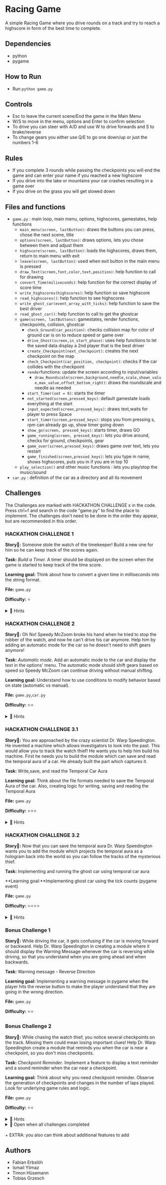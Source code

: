 # Racing Game

A simple Racing Game where you drive rounds on a track and try to reach a highscore in form of the best time to complete.

## Dependencies

+ python
+ pygame


## How to Run

+ Run `python game.py`

## Controls

+ Esc to leave the current scene/End the game in the Main Menu
+ W/S to move in the menu, options and Enter to confirm selection
+ To drive you can steer with A/D and use W to drive forwards and S to brake/reverse
+ To change gears you either use Q/E to go one down/up or just the numbers 1-6

## Rules

+ If you complete 3 rounds while passing the checkpoints you will end the game and can enter your name if you reached a new highscore
+ If you drive into the lake or mountains your car crashes resulting in a game over
+ If you drive on the grass you will get slowed down


## Files and functions

+ `game.py` : main loop, main menu, options, highscores, gamestates, help functions
  + `main_menu(screen, lastButton)`: draws the buttons you can press, chose the next scene, title
  + `options(screen, lastButton)`: draws options, lets you chose between them and adjust them
  + `highscore(screen, lastButton)`: loads the highscores, draws them, return to main menu with exit
  + `leave(screen, lastButton)`: used when exit button in the main menu is pressed
  + `draw_Text(screen,font,color,text,position)`: help function to call for drawing
  + `convert_Time(miliseconds)`: help function for the correct display of score time
  + `write_highscores(highscores)`: help function so save highscore
  + `read_highscores()`: help function to see highscores
  + `write_ghost_car(event_array_with_ticks)`: help function to save the best driver
  + `read_ghost_car()`: help function to call to get the ghostcar
  + `game(screen, lastButtons)`: gamestates, render functions, checkpoints, collision, ghostcar
    + `check_Ground(car_position)`: checks collision map for color of ground car is on to reduce speed or game over
    + `drive_Ghost(screen,in_start_phase)`: uses help functions to let the saved data display a 2nd player that is the best driver
    + `create_Checkpoint(next_checkpoint)`: creates the next checkpoint on the map
    + `check_Checkpoint(car_position, checkpoint)`: checks if the car collides with the checkpoint
    + `render`functions: update the screen according to input/variables
      + `draw_Roundscale(screen,background,needle,scale,shown_value,max_value,offset_bottom_right)`: draws the roundscale and needle as needed
    + `start_Timer(set = 0)`: starts the timer
    + `not_started(screen,pressed_keys)`: default gamestate loads everything at the start
    + `input_expected(screen,pressed_keys)`: draws text,waits for player to press Space
    + `start_timer(screen,pressed_keys)`: stops you from pressing s, rpm can already go up, show timer going down
    + `show_go(screen, pressed_keys)`: starts timer, draws GO
    + `game_running(screen, pressed_keys)`: lets you drive around, checks for ground, checkpoints, gear
    + `game_over(screen,pressed_keys)`: draws game over text, lets you restart
    + `game_finished(screen,pressed_keys)`: lets you type in name, shows highscores, puts you in if you are in top 10
  + `play_selection()` and other music functions : lets you play/stop the music/sound
+ `car.py` : definition of the car as a directory and all its movement

## Challenges

The Challenges are marked with HACKATHON CHALLENGE x in the code. Press ctrl+f and search in the code "game.py" to find the place to implement. The challenges don't need to be done in the order they appear, but are recommended in this order. <br />


### HACKATHON CHALLENGE 1

**Story🚗:** Someone stole the watch of the timekeeper! Build a new one for him so he can keep track of the scores again. <br />
  

**Task:** *Build a Timer.* A timer should be displayed on the screen when the game is started to keep track of the time score.

**Learning goal:** Think about how to convert a given time in milliseconds into the string format.

**File:** `game.py`

**Difficulty:** ⭐ <br />
<details>
  <summary>🔐 Hints</summary>
  <details>
  <summary>Hint 1</summary>
  
  - Use modulo (%) to extract the remainder when calculating milliseconds, seconds, and minutes.
  </details>

  <details>
  <summary>Hint 2</summary>
  
  - Use Python’s `str.format()` or `f-strings` to neatly format the time as MM:SS:MMM.
  </details> 
</details>  


### HACKATHON CHALLENGE 2

**Story🚗:** Oh No! Speedy McZoom broke his hand when he tried to stop the robber of the watch, and now he can't drive his car anymore. Help him by adding an automatic mode for the car so he doesn't need to shift gears anymore! <br />

**Task:** *Automatic mode.* Add an automatic mode to the car and display the text in the options' menu.  The automatic mode should shift gears based on speed so Speedy McZoom can continue driving without manual shifting.<br />
  

**Learning goal:** Understand how to use conditions to modify behavior based on state (automatic vs manual).

**File:** `game.py`,`car.py`

**Difficulty:** ⭐⭐ <br />

<details>
  <summary>🔐 Hints</summary>
  <details>
  <summary>Hint 1</summary>

  - Use a boolean variable (gearSetting) to manage the state (manual or automatic).
  </details>

  <details>
  <summary>Hint 2</summary>
  
  - Update the car’s behavior dynamically using conditional logic (if car['automatic']:).
  </details> 

  <details>
  <summary>Hint 3</summary>

  - Note the role of the function `automatic(car, set=None)` in `car.py` when generating the car object in `game.py`.  

  </details>

  <details>
  <summary>Hint 4</summary>

  - Use the speed to determine gear changes: 
    - Shift up if speed exceeds the maximum for the current gear. 
    - Shift down if speed falls below 50% of the maximum and gear > 1.
  </details> 

</details>  


### HACKATHON CHALLENGE 3.1

**Story🚗:** You are approached by the crazy scientist Dr. Warp Speedington. He invented a machine which allows investigators to look into the past. This would allow you to track the watch thief! He wants you to help him build his machine. First he needs you to build the module which can save and read the temporal aura of a car. He already built the part which captures it. <br />

**Task:** Write,save, and read the Temporal Car Aura <br />

**Learning goal:** Think about the file formats needed to save the Temporal Aura of the car. Also, creating logic for writing, saving and reading the Temporal Aura <br />

**File:** `game.py`

**Difficulty:** ⭐⭐⭐ <br />

<details>
  <summary>🔐 Hints</summary>
  <details>
  <summary>Hint 1</summary>

  - The "temporal car aura" is a way to record your actions during a game run.
  </details>

  <details>
  <summary>Hint 2</summary>

  - There are 2 parts in this Challenge. In Challenge 3.1.1, you write and save temporal car aura in the file of your choice and in Challenge 3.1.2, you read the temporal car aura.
  </details>
</details>

### HACKATHON CHALLENGE 3.2

**Story🚗:** Now that you can save the temporal aura Dr. Warp Speedington wants you to add the module which projects the temporal aura as a hologram back into the world so you can follow the tracks of the mysterious thief. <br />

**Task:** Implementing and running the ghost car using temporal car aura <br />

**Learning goal:**Implementing ghost car using the tick counts (pygame event) <br />

**File:** `game.py`

**Difficulty:** ⭐⭐⭐⭐ <br />

<details>
  <summary>🔐 Hints</summary>
  <details>
  <summary>Hint 1</summary>

  - There are two steps defined in the Challenge with additional docstrings for help.
  </details>
   <details>
  <summary>Hint 2</summary>

  - When implementation is complete, change use_ghost = True (from False) in the other end of #HACKATHON CHALLENGE 3.2.
  </details>
</details>




### Bonus Challenge 1

**Story🚗:** While driving the car, it gets confusing if the car is moving forward or backward. Help Dr. Warp Speedington in creating a module where it should display the Warning Message whenever the car is reversing while driving, so that you understand when you are going ahead and when backwards. <br />

**Task:** Warning message - Reverse Direction

**Learning goal:** Implementing a warning message in pygame when the player hits the reverse button to make the player understand that they are going in the wrong direction.  <br />


**File:** `game.py`

**Difficulty:** ⭐⭐

### Bonus Challenge 2

**Story🚗:** While chasing the watch thief, you notice several checkpoints on the track. Missing them could mean losing important clues! Help Dr. Warp Speedington create a module that reminds you when the car is near a checkpoint, so you don't miss checkpoints. <br />

**Task:** *Checkpoint Reminder*. Implement a feature to display a text reminder and a sound reminder when the car near a checkpoint. <br />

**Learning goal:** Think about why you need checkpoint reminder. Observe the generation of checkpoints and changes in the number of laps played. Look for underlying game rules and logic.  <br />

**File:** `game.py`

**Difficulty:** ⭐⭐
  
<details>
  <summary>🔐 Hints</summary>
  <details>
  <summary>Hint 1</summary>
  
  - Complete the function `check_near_Checkpoint()`.
  - Use Pygame's `pygame.font.Font` or `pygame.font.SysFont` to render text dynamically.
  - Add the sound into the file `games\aracinggame\sounds`
  </details> 
  
  <details>
  <summary>Hint 2</summary>
  
  - Think about what it means to be near a checkpoint.
  - Inspiration from the return value of the `check_Checkpoint()` function.
  - Note the coordinates of the checkpoints.
  </details>  
  
  <details>
  <summary>Hint 3</summary>

  - Pay attention to the handling of checkpoints and add appropriate if statement.
  </details> 
</details>

<details>
<summary> 🎉 Open when all challenges completed</summary>
  The machine of Dr. Warp Speedington works! A simulated ghostly car appears before you and starts driving away! Jump in car and follow him!
<details>
<summary>Open when you beat the ghost in a race</summary>
  You follow the car and it arrives in the garage of Speedy McZoom! When confronted he admits that he stole the watch to manipulate it and win the next race. To seem innocent he broke his hand. The police arrests him and you are celebrated as a hero for solving this devious theft!
</details>
</details>

<br>
+ EXTRA: you also can think about additional features to add




## Authors

+ Fabian Erbslöh
+ Ismail Yilmaz
+ Timon Hüsemann
+ Tobias Grzesch

